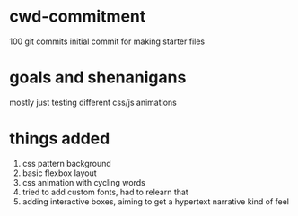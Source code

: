 # cwd-commitment
100 git commits
initial commit for making starter files

# goals and shenanigans
mostly just testing different css/js animations

# things added
1. css pattern background
1. basic flexbox layout
1. css animation with cycling words
1. tried to add custom fonts, had to relearn that
1. adding interactive boxes, aiming to get a hypertext narrative kind of feel

